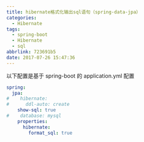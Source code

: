```yaml
---
title: hibernate格式化输出sql语句（spring-data-jpa）
categories:
  - Hibernate
tags:
  - spring-boot
  - Hibernate
  - sql
abbrlink: 723691b5
date: 2017-07-26 15:47:36
---
```

以下配置是基于 spring-boot 的 application.yml 配置
```yml
spring:
  jpa:
#    hibernate:
#      ddl-auto: create
    show-sql: true
#    database: mysql
    properties:
      hibernate:
        format_sql: true
```
